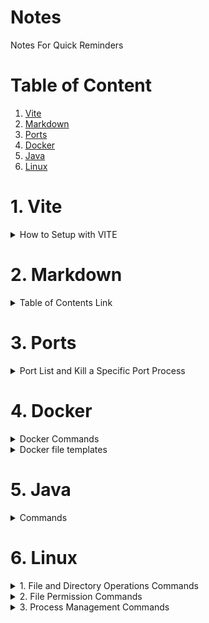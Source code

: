 # Notes
Notes For Quick Reminders

# Table of Content
1. [Vite](#Vite)
2. [Markdown](#Markdown)
3. [Ports](#Ports)
4. [Docker](#Docker)
5. [Java](#Java)
6. [Linux](#Linux)


<!-----------------------------------------------------  -->

# <a name="Vite">1. Vite</a>

<details>
<Summary>How to Setup with VITE</Summary>


```bash
    npm create vite@latest
```
- Follow on screen instructions. 
- If you already created a folder for project, leave project name empty. 
- Select what you need from displayed list.

</details>

<!-- ---------------------------------------------------- -->

# <a name="Markdown">2. Markdown</a>

<details>
<Summary>Table of Contents Link</Summary>
 
```bash
[placeholder](#MyTitle)
```
```bash
<a name="MyTitle">MyTitle</a>
```

</details>
<!-- ---------------------------------------------------- -->

# <a name="Ports">3. Ports</a>

<details>
<Summary>Port List and Kill a Specific Port Process</Summary>
 
```bash
netstat -ano | findstr :<port_number>
OUTPUT: TCP    0.0.0.0:<port_number>       0.0.0.0:0              LISTENING       <PID>
```
```bash
taskkill /PID <PID> /F
```

</details>

<!-- ---------------------------------------------------- -->

# <a name="Docker">4. Docker</a>

<details>
<Summary>Docker Commands</Summary>
 
**ebuild and restart your Docker containers From Docker Compose file**
```bash
docker-compose down
```
```bash
docker-compose up --build
```
</details>
<!-- =========================================== -->
<details>
<Summary>Docker file templates</Summary>
 
**Docker Compose Yml**
```bash
version: '3.9'

services:
  admin:
    build:
      context: ./client/Admins
    ports:
      - "8081:8080"
    depends_on:
      - server
    environment:
      - REACT_APP_API_URL=http://server:3006
    env_file:
      - .env

  customer:
    build:
      context: ./client/Customers
    ports:
      - "8082:8080"
    depends_on:
      - server
    environment:
      - REACT_APP_API_URL=http://server:3006
    env_file:
      - .env

  user:
    build:
      context: ./client/Users
    ports:
      - "8083:8080"
    depends_on:
      - server
    environment:
      - REACT_APP_API_URL=http://server:3006
    env_file:
      - .env

  server:
    build:
      context: ./server
    ports:
      - "3006:3006"
    environment:
      - DB_HOST=${DB_HOST}
      - DB_NAME=${DB_NAME}
      - DB_USER=${DB_USER}
      - DB_PASSWORD=${DB_PASSWORD}
      - JWT_SECRET=${JWT_SECRET}
      - PORT=${PORT}
    env_file:
      - .env
```
**Note: Set .evn at Root**

**Docker File Template**

```bash 

# Use the official Node.js 20 alpine image as a base
FROM node:20-alpine

# Set the working directory
WORKDIR /app

# Copy package.json and package-lock.json (if available)
COPY package*.json ./

# Install dependencies
RUN npm install

# Copy the rest of the application code
COPY . .

# Build the Vite app
RUN npm run build

# Expose port 8080
EXPOSE 8080

# Command to run the application with --host flag
CMD ["npm", "run", "preview", "--", "--host", "0.0.0.0"]

```

</details>

<!-----------------------------------------------------  -->

# <a name="Java">5. Java</a>

<details>
<Summary>Commands</Summary>

- Checking JDK verion
```bash
  javac --version
```
- Checking Run Time Env verion
```bash
  java --version
```


</details>

<!-- ---------------------------------------------------- -->
# <a name="Linux">6. Linux</a>

<details>
<Summary>1. File and Directory Operations Commands</Summary>

- flags
```bash
  -f: force 
  -r: recursively
  -n: number of lines 
```
- Print current working directory.
```bash
  pwd
```
- Remove files and directories.
```bash
  rm
```
- Search for files and directories.
```bash
  find 
  e.g. find /path/to/search -name “*.txt” 
```
- Create an empty file
```bash
  touch
```
- Read File Content
```bash
  cat
```
- copy move
```bash
  cp
  mv
```
</details>

<details>
<Summary>2. File Permission Commands</Summary>

- Change file permissions.
```bash
  chmod
  
  u: User/owner permissions.
  g: Group permissions.
  o: Other permissions.
  +: Add permissions.
  –: Remove permissions.
  =: Set permissions explicitly.

  e.g. chmod u+rwx file.txt 
```
</details>
<details>
<Summary>3. Process Management Commands</Summary>

- Display running processes.
```bash
  ps aux
```
- Monitor system processes in real-time.
```bash
  top
```
- Kill a Process
```bash
  kill <PID>
```

</details>

